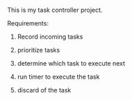This is my task controller project.


Requirements:

1.  Record incoming tasks

2. prioritize tasks

3. determine which task to execute next

4. run timer to execute the task

5. discard of the task
